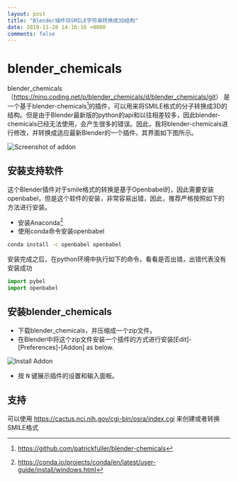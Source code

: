 ```yaml
---
layout: post
title: "Blender插件将SMILE字符串转换成3D结构"
date: 2019-11-28 14:16:16 +0800
comments: false
---
```


# blender_chemicals

blender_chemicals （<https://nino.coding.net/p/blender_chemicals/d/blender_chemicals/git>） 是一个基于blender-chemicals[^1]的插件，可以用来将SMILE格式的分子转换成3D的结构。但是由于Blender最新版的python的api和以往相差较多，因此blender-chemicals已经无法使用，会产生很多的错误。因此，我将blender-chemicals进行修改，并转换成适应最新Blender的一个插件，其界面如下图所示。


![Screenshot of addon](https://jekyll-1251110281.file.myqcloud.com/images/blender_chemicals_screenshot_compressed_masked.jpg)


安装支持软件
---
这个Blender插件对于smile格式的转换是基于Openbabel的，因此需要安装openbabel，但是这个软件的安装，非常容易出错，因此，推荐严格按照如下的方法进行安装。

* 安装Anaconda[^2]
* 使用conda命令安装openbabel

```bash
conda install -c openbabel openbabel
```

安装完成之后，在python环境中执行如下的命令，看看是否出错，出错代表没有安装成功

```python
import pybel
import openbabel
```

安装blender_chemicals
---
- 下载blender_chemicals，并压缩成一个zip文件。
- 在Blender中将这个zip文件安装一个插件的方式进行安装[Edit]-[Preferences]-[Addon] as below.

![Install Addon](https://jekyll-1251110281.file.myqcloud.com/images/install_addon_compressed_masked.jpg)

- 按 <kbd>N</kbd> 键展示插件的设置和输入面板。

支持
---
可以使用 <https://cactus.nci.nih.gov/cgi-bin/osra/index.cgi> 来创建或者转换SMILE格式

[^1]: <https://github.com/patrickfuller/blender-chemicals>
[^2]: <https://conda.io/projects/conda/en/latest/user-guide/install/windows.html>